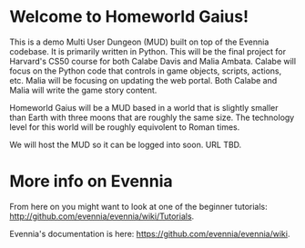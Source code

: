 # Welcome to Homeworld Gaius!

This is a demo Multi User Dungeon (MUD) built on top of the Evennia codebase. It is primarily written in
Python. This will be the final project for Harvard's CS50 course for both Calabe Davis and Malia Ambata.
Calabe will focus on the Python code that controls in game objects, scripts, actions, etc. Malia will be
focusing on updating the web portal. Both Calabe and Malia will write the game story content.

Homeworld Gaius will be a MUD based in a world that is slightly smaller than Earth with three moons that
are roughly the same size. The technology level for this world will be roughly equivolent to Roman times.

We will host the MUD so it can be logged into soon. URL TBD.

# More info on Evennia

From here on you might want to look at one of the beginner tutorials:
http://github.com/evennia/evennia/wiki/Tutorials.

Evennia's documentation is here:
https://github.com/evennia/evennia/wiki.
